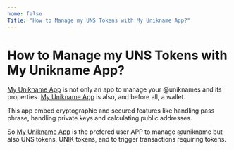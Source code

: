 ```yaml
---
home: false
Title: "How to Manage my UNS Tokens with My Unikname App?"
---
```


# How to Manage my UNS Tokens with My Unikname App?

[My Unikname App](https://my.unikname.app/) is not only an app to manage your @uniknames and its properties. [My Unikname App](https://my.unikname.app/) is also, and before all, a wallet. 

This app embed cryptographic and secured features like handling pass phrase, handling private keys and calculating public addresses. 

So [My Unikname App](https://my.unikname.app/) is the prefered user APP to manage @unikname but also UNS tokens, UNIK tokens, and to trigger transactions requiring tokens.